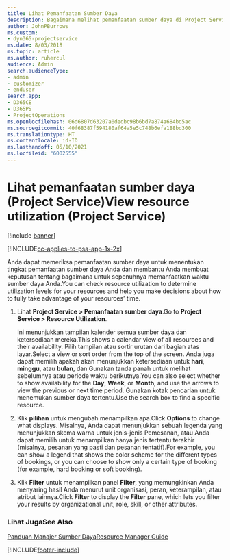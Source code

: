 ```yaml
---
title: Lihat Pemanfaatan Sumber Daya
description: Bagaimana melihat pemanfaatan sumber daya di Project Service
author: JohnPBurrows
ms.custom:
- dyn365-projectservice
ms.date: 8/03/2018
ms.topic: article
ms.author: ruhercul
audience: Admin
search.audienceType:
- admin
- customizer
- enduser
search.app:
- D365CE
- D365PS
- ProjectOperations
ms.openlocfilehash: 06d6807d63207a0dedbc98b6bd7a874a684bd5ac
ms.sourcegitcommit: 40f68387f594180af64a5e5c748b6efa188bd300
ms.translationtype: HT
ms.contentlocale: id-ID
ms.lasthandoff: 05/10/2021
ms.locfileid: "6002555"
---
```

# <a name="view-resource-utilization-project-service"></a><span data-ttu-id="b3513-103">Lihat pemanfaatan sumber daya (Project Service)</span><span class="sxs-lookup"><span data-stu-id="b3513-103">View resource utilization (Project Service)</span></span>

[!include [banner](../includes/psa-now-project-operations.md)]

[!INCLUDE[cc-applies-to-psa-app-1x-2x](../includes/cc-applies-to-psa-app-1x-2x.md)]

<span data-ttu-id="b3513-104">Anda dapat memeriksa pemanfaatan sumber daya untuk menentukan tingkat pemanfaatan sumber daya Anda dan membantu Anda membuat keputusan tentang bagaimana untuk sepenuhnya memanfaatkan waktu sumber daya Anda.</span><span class="sxs-lookup"><span data-stu-id="b3513-104">You can check resource utilization to determine utilization levels for your resources and help you make decisions about how to fully take advantage of your resources’ time.</span></span>  
  
1. <span data-ttu-id="b3513-105">Lihat **Project Service > Pemanfaatan sumber daya**.</span><span class="sxs-lookup"><span data-stu-id="b3513-105">Go to **Project Service > Resource Utilization**.</span></span> 

     <span data-ttu-id="b3513-106">Ini menunjukkan tampilan kalender semua sumber daya dan ketersediaan mereka.</span><span class="sxs-lookup"><span data-stu-id="b3513-106">This shows a calendar view of all resources and their availability.</span></span> <span data-ttu-id="b3513-107">Pilih tampilan atau sortir urutan dari bagian atas layar.</span><span class="sxs-lookup"><span data-stu-id="b3513-107">Select a view or sort order from the top of the screen.</span></span> <span data-ttu-id="b3513-108">Anda juga dapat memilih apakah akan menunjukkan ketersediaan untuk **hari**, **minggu**, atau **bulan**, dan Gunakan tanda panah untuk melihat sebelumnya atau periode waktu berikutnya.</span><span class="sxs-lookup"><span data-stu-id="b3513-108">You can also select whether to show availability for the **Day**, **Week**, or **Month**, and use the arrows to view the previous or next time period.</span></span> <span data-ttu-id="b3513-109">Gunakan kotak pencarian untuk menemukan sumber daya tertentu.</span><span class="sxs-lookup"><span data-stu-id="b3513-109">Use the search box to find a specific resource.</span></span>      
  
2. <span data-ttu-id="b3513-110">Klik **pilihan** untuk mengubah menampilkan apa.</span><span class="sxs-lookup"><span data-stu-id="b3513-110">Click **Options** to change what displays.</span></span> <span data-ttu-id="b3513-111">Misalnya, Anda dapat menunjukkan sebuah legenda yang menunjukkan skema warna untuk jenis-jenis Pemesanan, atau Anda dapat memilih untuk menampilkan hanya jenis tertentu terakhir (misalnya, pesanan yang pasti dan pesanan tentatif).</span><span class="sxs-lookup"><span data-stu-id="b3513-111">For example, you can show a legend that shows the color scheme for the different types of bookings, or you can choose to show only a certain type of booking (for example, hard booking or soft booking).</span></span>  

3. <span data-ttu-id="b3513-112">Klik **Filter** untuk menampilkan panel **Filter**, yang memungkinkan Anda menyaring hasil Anda menurut unit organisasi, peran, keterampilan, atau atribut lainnya.</span><span class="sxs-lookup"><span data-stu-id="b3513-112">Click **Filter** to display the **Filter** pane, which lets you filter your results by organizational unit, role, skill, or other attributes.</span></span>  
  
### <a name="see-also"></a><span data-ttu-id="b3513-113">Lihat Juga</span><span class="sxs-lookup"><span data-stu-id="b3513-113">See Also</span></span>  
 [<span data-ttu-id="b3513-114">Panduan Manajer Sumber Daya</span><span class="sxs-lookup"><span data-stu-id="b3513-114">Resource Manager Guide</span></span>](../psa/resource-manager-guide.md)


[!INCLUDE[footer-include](../includes/footer-banner.md)]